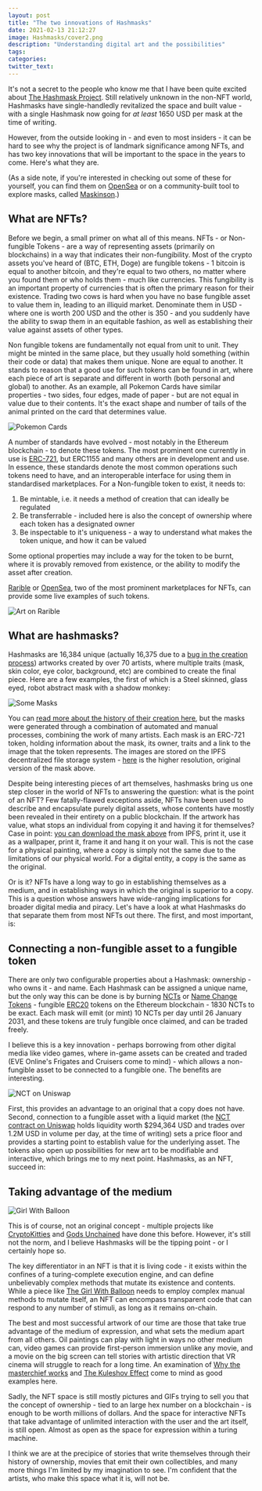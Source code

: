 ```yaml
---
layout: post
title: "The two innovations of Hashmasks"
date: 2021-02-13 21:12:27
image: Hashmasks/cover2.png
description: "Understanding digital art and the possibilities"
tags:
categories:
twitter_text:
---
```


It's not a secret to the people who know me that I have been quite excited about [The Hashmask Project](https://www.thehashmasks.com/). Still relatively unknown in the non-NFT world, Hashmasks have single-handledly revitalized the space and built value - with a single Hashmask now going for *at least* 1650 USD per mask at the time of writing.

However, from the outside looking in - and even to most insiders - it can be hard to see why the project is of landmark significance among NFTs, and has two key innovations that will be important to the space in the years to come. Here's what they are.

(As a side note, if you're interested in checking out some of these for yourself, you can find them on [OpenSea](https://opensea.io/collection/hashmasks) or on a community-built tool to explore masks, called [Maskinson](https://maskinson.netlify.app/?0x42d97b2d395c6ab73c43c37e9d9789261dce0b8f).)

## What are NFTs?

Before we begin, a small primer on what all of this means. NFTs - or Non-fungible Tokens - are a way of representing assets (primarily on blockchains) in a way that indicates their non-fungibility. Most of the crypto assets you've heard of (BTC, ETH, Doge) are fungible tokens - 1 bitcoin is equal to another bitcoin, and they're equal to two others, no matter where you found them or who holds them - much like currencies. This fungibility is an important property of currencies that is often the primary reason for their existence. Trading two cows is hard when you have no base fungible asset to value them in, leading to an illiquid market. Denominate them in USD - where one is worth 200 USD and the other is 350 - and you suddenly have the ability to swap them in an equitable fashion, as well as establishing their value against assets of other types.

Non fungible tokens are fundamentally not equal from unit to unit. They might be minted in the same place, but they usually hold something (within their code or data) that makes them unique. None are equal to another. It stands to reason that a good use for such tokens can be found in art, where each piece of art is separate and different in worth (both personal and global) to another. As an example, all Pokemon Cards have similar properties - two sides, four edges, made of paper - but are not equal in value due to their contents. It's the exact shape and number of tails of the animal printed on the card that determines value.

![Pokemon Cards]({{site.url}}/assets/img/Hashmasks/pokemons.jpg)

A number of standards have evolved - most notably in the Ethereum blockchain - to denote these tokens. The most prominent one currently in use is [ERC-721](https://eips.ethereum.org/EIPS/eip-721), but ERC1155 and many others are in development and use. In essence, these standards denote the most common operations such tokens need to have, and an interoperable interface for using them in standardised marketplaces. For a Non-fungible token to exist, it needs to:
1. Be mintable, i.e. it needs a method of creation that can ideally be regulated
2. Be transferrable - included here is also the concept of ownership where each token has a designated owner
3. Be inspectable to it's uniqueness - a way to understand what makes the token unique, and how it can be valued

Some optional properties may include a way for the token to be burnt, where it is provably removed from existence, or the ability to modify the asset after creation.

[Rarible](https://rarible.com/) or [OpenSea](https://opensea.io/), two of the most prominent marketplaces for NFTs, can provide some live examples of such tokens.

![Art on Rarible]({{site.url}}/assets/img/Hashmasks/rarible.gif)

## What are hashmasks?

Hashmasks are 16,384 unique (actually 16,375 due to a [bug in the creation process](https://thehashmasks.medium.com/the-curious-tale-of-mansa-and-jim-faab29181b2)) artworks created by over 70 artists, where multiple traits (mask, skin color, eye color, background, etc) are combined to create the final piece. Here are a few examples, the first of which is a Steel skinned, glass eyed, robot abstract mask with a shadow monkey:

![Some Masks]({{site.url}}/assets/img/Hashmasks/SomeMasks.png)

You can [read more about the history of their creation here](https://thehashmasks.medium.com/masterpiece-decentralized-artistry-57a186d4e1c9), but the masks were generated through a combination of automated and manual processes, combining the work of many artists. Each mask is an ERC-721 token, holding information about the mask, its owner, traits and a link to the image that the token represents. The images are stored on the IPFS decentralized file storage system - [here](https://ipfs.io/ipfs/Qmbz5QGvvFQw2hi3KM6us3Vds5QBT7bgX8pZFXPWoNbiYh) is the higher resolution, original version of the mask above.

Despite being interesting pieces of art themselves, hashmasks bring us one step closer in the world of NFTs to answering the question: what is the point of an NFT? Few fatally-flawed exceptions aside, NFTs have been used to describe and encapsulate purely digital assets, whose contents have mostly been revealed in their entirety on a public blockchain. If the artwork has value, what stops an individual from copying it and having it for themselves? Case in point: [you can download the mask above]((https://ipfs.io/ipfs/Qmbz5QGvvFQw2hi3KM6us3Vds5QBT7bgX8pZFXPWoNbiYh)) from IPFS, print it, use it as a wallpaper, print it, frame it and hang it on your wall. This is not the case for a physical painting, where a copy is simply not the same due to the limitations of our physical world. For a digital entity, a copy is the same as the original.

Or is it? NFTs have a long way to go in establishing themselves as a medium, and in establishing ways in which the original is superior to a copy. This is a question whose answers have wide-ranging implications for broader digital media and piracy. Let's have a look at what Hashmasks do that separate them from most NFTs out there. The first, and most important, is:

## Connecting a non-fungible asset to a fungible token

There are only two configurable properties about a Hashmask: ownership - who owns it - and name. Each Hashmask can be assigned a unique name, but the only way this can be done is by burning [NCTs](https://www.coingecko.com/en/coins/name-changing-token#markets) or [Name Change Tokens](https://etherscan.io/address/0x8a9c4dfe8b9d8962b31e4e16f8321c44d48e246e) - fungible [ERC20](https://ethereum.org/en/developers/docs/standards/tokens/erc-20/) tokens on the Ethereum blockchain - 1830 NCTs to be exact. Each mask will emit (or mint) 10 NCTs per day until 26 January 2031, and these tokens are truly fungible once claimed, and can be traded freely.

I believe this is a key innovation - perhaps borrowing from other digital media like video games, where in-game assets can be created and traded (EVE Online's Frigates and Cruisers come to mind) - which allows a non-fungible asset to be connected to a fungible one. The benefits are interesting.

![NCT on Uniswap]({{site.url}}/assets/img/Hashmasks/UniswapNCT.png)

First, this provides an advantage to an original that a copy does not have. Second, connection to a fungible asset with a liquid market (the [NCT contract on Uniswap](https://info.uniswap.org/pair/0x9f4aa9b4661f0c55b61fc12b1944f006a71c773f) holds liquidity worth $294,364 USD and trades over 1.2M USD in volume per day, at the time of writing) sets a price floor and provides a starting point to establish value for the underlying asset. The tokens also open up possibilities for new art to be modifiable and interactive, which brings me to my next point. Hashmasks, as an NFT, succeed in:


## Taking advantage of the medium

![Girl With Balloon]({{site.url}}/assets/img/Hashmasks/shred-1.gif)

This is of course, not an original concept - multiple projects like [CryptoKitties](https://www.cryptokitties.co/) and [Gods Unchained](https://godsunchained.com/) have done this before. However, it's still not the norm, and I believe Hashmasks will be the tipping point - or I certainly hope so.

The key differentiator in an NFT is that it is living code - it exists within the confines of a turing-complete execution engine, and can define unbelievably complex methods that mutate its existence and contents. While a piece like [The Girl With Balloon](http://www.sothebys.com/en/auctions/ecatalogue/2018/contemporary-art-evening-auction-l18024/lot.67.html?locale=en) needs to employ complex manual methods to mutate itself, an NFT can encompass transparent code that can respond to any number of stimuli, as long as it remains on-chain.

The best and most successful artwork of our time are those that take true advantage of the medium of expression, and what sets the medium apart from all others. Oil paintings can play with light in ways no other medium can, video games can provide first-person immersion unlike any movie, and a movie on the big screen can tell stories with artistic direction that VR cinema will struggle to reach for a long time. An examination of [Why the masterchief works](https://www.youtube.com/watch?v=seefNNPNGmM) and [The Kuleshov Effect](https://www.youtube.com/watch?v=Vy2Vhnqtu8I) come to mind as good examples here.

Sadly, the NFT space is still mostly pictures and GIFs trying to sell you that the concept of ownership - tied to an large hex number on a blockchain - is enough to be worth millions of dollars. And the space for interactive NFTs that take advantage of unlimited interaction with the user and the art itself, is still open. Almost as open as the space for expression within a turing machine.

I think we are at the precipice of stories that write themselves through their history of ownership, movies that emit their own collectibles, and many more things I'm limited by my imagination to see. I'm confident that the artists, who make this space what it is, will not be.

